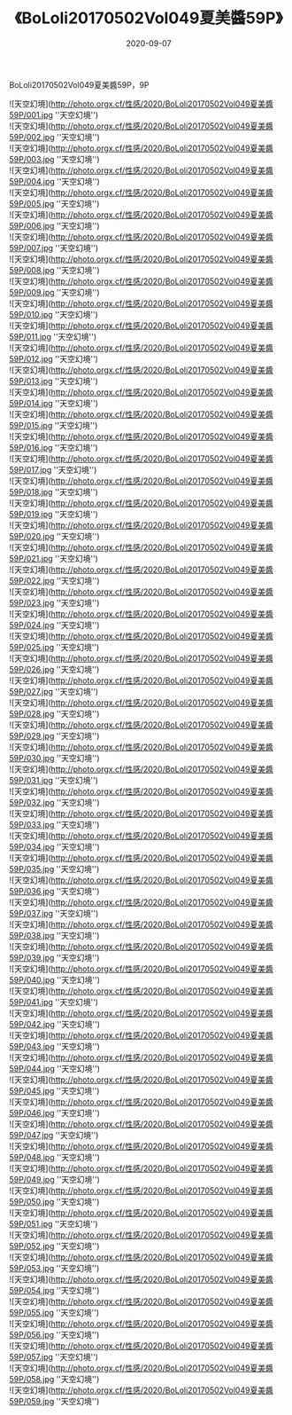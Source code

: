 ﻿---
layout: post
title:  《BoLoli20170502Vol049夏美醬59P》
date:   2020-09-07
img: http://photo.orgx.cf/性感/2020/BoLoli20170502Vol049夏美醬59P/000.jpg
categories: [美女, 性感, 泳衣]
---

BoLoli20170502Vol049夏美醬59P，9P



![天空幻境](http://photo.orgx.cf/性感/2020/BoLoli20170502Vol049夏美醬59P/001.jpg ''天空幻境'') <br>
![天空幻境](http://photo.orgx.cf/性感/2020/BoLoli20170502Vol049夏美醬59P/002.jpg ''天空幻境'') <br>
![天空幻境](http://photo.orgx.cf/性感/2020/BoLoli20170502Vol049夏美醬59P/003.jpg ''天空幻境'') <br>
![天空幻境](http://photo.orgx.cf/性感/2020/BoLoli20170502Vol049夏美醬59P/004.jpg ''天空幻境'') <br>
![天空幻境](http://photo.orgx.cf/性感/2020/BoLoli20170502Vol049夏美醬59P/005.jpg ''天空幻境'') <br>
![天空幻境](http://photo.orgx.cf/性感/2020/BoLoli20170502Vol049夏美醬59P/006.jpg ''天空幻境'') <br>
![天空幻境](http://photo.orgx.cf/性感/2020/BoLoli20170502Vol049夏美醬59P/007.jpg ''天空幻境'') <br>
![天空幻境](http://photo.orgx.cf/性感/2020/BoLoli20170502Vol049夏美醬59P/008.jpg ''天空幻境'') <br>
![天空幻境](http://photo.orgx.cf/性感/2020/BoLoli20170502Vol049夏美醬59P/009.jpg ''天空幻境'') <br>
![天空幻境](http://photo.orgx.cf/性感/2020/BoLoli20170502Vol049夏美醬59P/010.jpg ''天空幻境'') <br>
![天空幻境](http://photo.orgx.cf/性感/2020/BoLoli20170502Vol049夏美醬59P/011.jpg ''天空幻境'') <br>
![天空幻境](http://photo.orgx.cf/性感/2020/BoLoli20170502Vol049夏美醬59P/012.jpg ''天空幻境'') <br>
![天空幻境](http://photo.orgx.cf/性感/2020/BoLoli20170502Vol049夏美醬59P/013.jpg ''天空幻境'') <br>
![天空幻境](http://photo.orgx.cf/性感/2020/BoLoli20170502Vol049夏美醬59P/014.jpg ''天空幻境'') <br>
![天空幻境](http://photo.orgx.cf/性感/2020/BoLoli20170502Vol049夏美醬59P/015.jpg ''天空幻境'') <br>
![天空幻境](http://photo.orgx.cf/性感/2020/BoLoli20170502Vol049夏美醬59P/016.jpg ''天空幻境'') <br>
![天空幻境](http://photo.orgx.cf/性感/2020/BoLoli20170502Vol049夏美醬59P/017.jpg ''天空幻境'') <br>
![天空幻境](http://photo.orgx.cf/性感/2020/BoLoli20170502Vol049夏美醬59P/018.jpg ''天空幻境'') <br>
![天空幻境](http://photo.orgx.cf/性感/2020/BoLoli20170502Vol049夏美醬59P/019.jpg ''天空幻境'') <br>
![天空幻境](http://photo.orgx.cf/性感/2020/BoLoli20170502Vol049夏美醬59P/020.jpg ''天空幻境'') <br>
![天空幻境](http://photo.orgx.cf/性感/2020/BoLoli20170502Vol049夏美醬59P/021.jpg ''天空幻境'') <br>
![天空幻境](http://photo.orgx.cf/性感/2020/BoLoli20170502Vol049夏美醬59P/022.jpg ''天空幻境'') <br>
![天空幻境](http://photo.orgx.cf/性感/2020/BoLoli20170502Vol049夏美醬59P/023.jpg ''天空幻境'') <br>
![天空幻境](http://photo.orgx.cf/性感/2020/BoLoli20170502Vol049夏美醬59P/024.jpg ''天空幻境'') <br>
![天空幻境](http://photo.orgx.cf/性感/2020/BoLoli20170502Vol049夏美醬59P/025.jpg ''天空幻境'') <br>
![天空幻境](http://photo.orgx.cf/性感/2020/BoLoli20170502Vol049夏美醬59P/026.jpg ''天空幻境'') <br>
![天空幻境](http://photo.orgx.cf/性感/2020/BoLoli20170502Vol049夏美醬59P/027.jpg ''天空幻境'') <br>
![天空幻境](http://photo.orgx.cf/性感/2020/BoLoli20170502Vol049夏美醬59P/028.jpg ''天空幻境'') <br>
![天空幻境](http://photo.orgx.cf/性感/2020/BoLoli20170502Vol049夏美醬59P/029.jpg ''天空幻境'') <br>
![天空幻境](http://photo.orgx.cf/性感/2020/BoLoli20170502Vol049夏美醬59P/030.jpg ''天空幻境'') <br>
![天空幻境](http://photo.orgx.cf/性感/2020/BoLoli20170502Vol049夏美醬59P/031.jpg ''天空幻境'') <br>
![天空幻境](http://photo.orgx.cf/性感/2020/BoLoli20170502Vol049夏美醬59P/032.jpg ''天空幻境'') <br>
![天空幻境](http://photo.orgx.cf/性感/2020/BoLoli20170502Vol049夏美醬59P/033.jpg ''天空幻境'') <br>
![天空幻境](http://photo.orgx.cf/性感/2020/BoLoli20170502Vol049夏美醬59P/034.jpg ''天空幻境'') <br>
![天空幻境](http://photo.orgx.cf/性感/2020/BoLoli20170502Vol049夏美醬59P/035.jpg ''天空幻境'') <br>
![天空幻境](http://photo.orgx.cf/性感/2020/BoLoli20170502Vol049夏美醬59P/036.jpg ''天空幻境'') <br>
![天空幻境](http://photo.orgx.cf/性感/2020/BoLoli20170502Vol049夏美醬59P/037.jpg ''天空幻境'') <br>
![天空幻境](http://photo.orgx.cf/性感/2020/BoLoli20170502Vol049夏美醬59P/038.jpg ''天空幻境'') <br>
![天空幻境](http://photo.orgx.cf/性感/2020/BoLoli20170502Vol049夏美醬59P/039.jpg ''天空幻境'') <br>
![天空幻境](http://photo.orgx.cf/性感/2020/BoLoli20170502Vol049夏美醬59P/040.jpg ''天空幻境'') <br>
![天空幻境](http://photo.orgx.cf/性感/2020/BoLoli20170502Vol049夏美醬59P/041.jpg ''天空幻境'') <br>
![天空幻境](http://photo.orgx.cf/性感/2020/BoLoli20170502Vol049夏美醬59P/042.jpg ''天空幻境'') <br>
![天空幻境](http://photo.orgx.cf/性感/2020/BoLoli20170502Vol049夏美醬59P/043.jpg ''天空幻境'') <br>
![天空幻境](http://photo.orgx.cf/性感/2020/BoLoli20170502Vol049夏美醬59P/044.jpg ''天空幻境'') <br>
![天空幻境](http://photo.orgx.cf/性感/2020/BoLoli20170502Vol049夏美醬59P/045.jpg ''天空幻境'') <br>
![天空幻境](http://photo.orgx.cf/性感/2020/BoLoli20170502Vol049夏美醬59P/046.jpg ''天空幻境'') <br>
![天空幻境](http://photo.orgx.cf/性感/2020/BoLoli20170502Vol049夏美醬59P/047.jpg ''天空幻境'') <br>
![天空幻境](http://photo.orgx.cf/性感/2020/BoLoli20170502Vol049夏美醬59P/048.jpg ''天空幻境'') <br>
![天空幻境](http://photo.orgx.cf/性感/2020/BoLoli20170502Vol049夏美醬59P/049.jpg ''天空幻境'') <br>
![天空幻境](http://photo.orgx.cf/性感/2020/BoLoli20170502Vol049夏美醬59P/050.jpg ''天空幻境'') <br>
![天空幻境](http://photo.orgx.cf/性感/2020/BoLoli20170502Vol049夏美醬59P/051.jpg ''天空幻境'') <br>
![天空幻境](http://photo.orgx.cf/性感/2020/BoLoli20170502Vol049夏美醬59P/052.jpg ''天空幻境'') <br>
![天空幻境](http://photo.orgx.cf/性感/2020/BoLoli20170502Vol049夏美醬59P/053.jpg ''天空幻境'') <br>
![天空幻境](http://photo.orgx.cf/性感/2020/BoLoli20170502Vol049夏美醬59P/054.jpg ''天空幻境'') <br>
![天空幻境](http://photo.orgx.cf/性感/2020/BoLoli20170502Vol049夏美醬59P/055.jpg ''天空幻境'') <br>
![天空幻境](http://photo.orgx.cf/性感/2020/BoLoli20170502Vol049夏美醬59P/056.jpg ''天空幻境'') <br>
![天空幻境](http://photo.orgx.cf/性感/2020/BoLoli20170502Vol049夏美醬59P/057.jpg ''天空幻境'') <br>
![天空幻境](http://photo.orgx.cf/性感/2020/BoLoli20170502Vol049夏美醬59P/058.jpg ''天空幻境'') <br>
![天空幻境](http://photo.orgx.cf/性感/2020/BoLoli20170502Vol049夏美醬59P/059.jpg ''天空幻境'') <br>